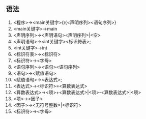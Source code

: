 
## 语法
1. <程序>→<main关键字>(){<声明序列><语句序列>}
2. <main关键字>→main
3. <声明序列>→<声明语句><声明序列>|<空>
4. <声明语句>→<int关键字><标识符表>;
5. <int关键字>→int
6. <标识符表>→<标识符>
7. <标识符>→<字母>
8. <语句序列>→<语句><语句序列>
9. <语句>→<赋值语句>
10. <赋值语句>→<表达式>;
11. <表达式>→<标识符>=<算数表达式>
12. <算数表达式>→<项>+<算数表达式>|<项>-<算数表达式>|<项>
13. <项>→<因子>
15. <因子>→<无符号整数>|<标识符>
16. <标识符>→<字母>